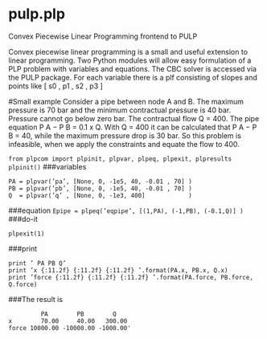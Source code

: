 # pulp.plp
Convex Piecewise Linear Programming frontend to PULP

Convex piecewise linear programming is a small and useful extension to linear programming.
Two Python modules will allow easy formulation of a PLP problem with variables and equations.
The CBC solver is accessed via the PULP package.
For each variable there is a plf consisting of slopes and points like [ s0 , p1 , s2 , p3 ]

#Small example
Consider a pipe between node A and B.
The maximum pressure is 70 bar and the minimum contractual pressure is 40 bar.
Pressure cannot go below zero bar.
The contractual flow Q = 400. The pipe equation P A − P B = 0.1 x Q.
With Q = 400 it can be calculated that P A − P B = 40, while the maximum pressure drop is 30 bar.
So this problem is infeasible, when we apply the constraints and equate the flow to 400.

`from plpcom import plpinit, plpvar, plpeq, plpexit, plpresults
plpinit()`
###variables
```
PA = plpvar(’pa’, [None, 0, -1e5, 40, -0.01 , 70] )
PB = plpvar(’pb’, [None, 0, -1e5, 40, -0.01 , 70] )
Q  = plpvar(’q’ , [None, 0, -1e3, 400]            )
```
###equation
`Epipe = plpeq(’eqpipe’, [(1,PA), (-1,PB), (-0.1,Q)] )`
###do-it
```
plpexit(1)
```
###print
```
print ’ PA PB Q’
print ’x {:11.2f} {:11.2f} {:11.2f} ’.format(PA.x, PB.x, Q.x)
print ’force {:11.2f} {:11.2f} {:11.2f} ’.format(PA.force, PB.force, Q.force)
```
###The result is
```
         PA        PB        Q
x        70.00     40.00   300.00
force 10000.00 -10000.00 -1000.00'
```
